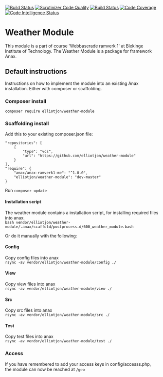 [![Build Status](https://travis-ci.org/elliotjon/weather-module.svg?branch=master)](https://travis-ci.org/elliotjon/weather-module)
[![Scrutinizer Code Quality](https://scrutinizer-ci.com/g/elliotjon/weather-module/badges/quality-score.png?b=master)](https://scrutinizer-ci.com/g/elliotjon/weather-module/?branch=master)
[![Build Status](https://scrutinizer-ci.com/g/elliotjon/weather-module/badges/build.png?b=master)](https://scrutinizer-ci.com/g/elliotjon/weather-module/build-status/master)
[![Code Coverage](https://scrutinizer-ci.com/g/elliotjon/weather-module/badges/coverage.png?b=master)](https://scrutinizer-ci.com/g/elliotjon/weather-module/?branch=master)
[![Code Intelligence Status](https://scrutinizer-ci.com/g/elliotjon/weather-module/badges/code-intelligence.svg?b=master)](https://scrutinizer-ci.com/code-intelligence)

# Weather Module
This module is a part of course 'Webbaserade ramverk 1' at Blekinge Institute of Technology. The Weather Module  is a package for framework Anax.

## Default instructions
Instructions on how to implement the module into an existing Anax installation. Either with composer or scaffolding.

### Composer install
`composer require elliotjon/weather-module`

### Scaffolding install
Add this to your existing composer.json file:  
```
"repositories": [
    {
        "type": "vcs",
        "url": "https://github.com/elliotjon/weather-module"
    }
],
"require": {
    "anax/anax-ramverk1-me": "^1.0.0",
    "elliotjon/weather-module": "dev-master"
}
```

Run `composer update`

#### Installation script
The weather module contains a installation script, for installing required files into anax.  
`bash vendor/elliotjon/weather-module/.anax/scaffold/postprocess.d/600_weather_module.bash`

Or do it manually with the following:  

#### Config
Copy config files into anax  
`rsync -av vendor/elliotjon/weather-module/config ./`

#### View
Copy view files into anax  
`rsync -av vendor/elliotjon/weather-module/view ./`

#### Src
Copy src files into anax  
`rsync -av vendor/elliotjon/weather-module/src ./`

#### Test
Copy test files into anax  
`rsync -av vendor/elliotjon/weather-module/test ./`


### Access
If you have remembered to add your access keys in config/accesss.php,  
the module can now be reached at `/geo`